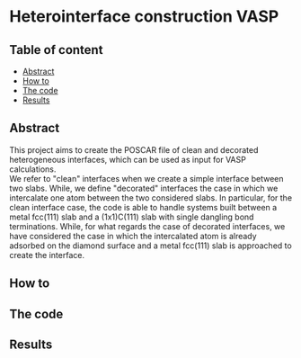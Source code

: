 # Heterointerface construction VASP

## Table of content

- [Abstract](#sezione-1)
- [How to](#sezione-2)
- [The code](#sezione-3)
- [Results](#sezione-4)

## Abstract <!-- #sezione-1 -->
This project aims to create the POSCAR file of clean and decorated heterogeneous interfaces, which can be used as input for VASP calculations.  
We refer to "clean" interfaces when we create a simple interface between two slabs. While, we define "decorated" interfaces the case in which we intercalate one atom between the two considered slabs.
In particular, for the clean interface case, the code is able to handle systems built between a metal fcc(111) slab and a (1x1)C(111) slab with single dangling bond terminations. While, for what regards the case of decorated interfaces, we have considered the case in which the intercalated atom is already adsorbed on the diamond surface and a metal fcc(111) slab is approached to create the interface. 


## How to <!-- #sezione-2 -->


## The code <!-- #sezione-3 -->


## Results <!-- #sezione-4 -->